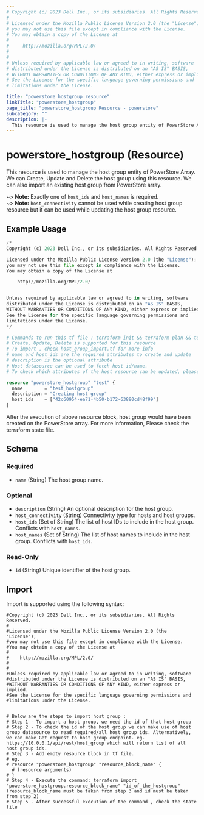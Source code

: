 ```yaml
---
# Copyright (c) 2023 Dell Inc., or its subsidiaries. All Rights Reserved.
# 
# Licensed under the Mozilla Public License Version 2.0 (the "License");
# you may not use this file except in compliance with the License.
# You may obtain a copy of the License at
# 
#     http://mozilla.org/MPL/2.0/
# 
# 
# Unless required by applicable law or agreed to in writing, software
# distributed under the License is distributed on an "AS IS" BASIS,
# WITHOUT WARRANTIES OR CONDITIONS OF ANY KIND, either express or implied.
# See the License for the specific language governing permissions and
# limitations under the License.

title: "powerstore_hostgroup resource"
linkTitle: "powerstore_hostgroup"
page_title: "powerstore_hostgroup Resource - powerstore"
subcategory: ""
description: |-
  This resource is used to manage the host group entity of PowerStore Array. We can Create, Update and Delete the host group using this resource. We can also import an existing host group from PowerStore array.
---
```


# powerstore_hostgroup (Resource)

This resource is used to manage the host group entity of PowerStore Array. We can Create, Update and Delete the host group using this resource. We can also import an existing host group from PowerStore array.

~> **Note:** Exactly one of `host_ids` and `host_names` is required.  
~> **Note:** `host_connectivity` cannot be used while creating host group resource but it can be used while updating the host group resource.  

## Example Usage

```terraform
/*
Copyright (c) 2023 Dell Inc., or its subsidiaries. All Rights Reserved.

Licensed under the Mozilla Public License Version 2.0 (the "License");
you may not use this file except in compliance with the License.
You may obtain a copy of the License at

    http://mozilla.org/MPL/2.0/


Unless required by applicable law or agreed to in writing, software
distributed under the License is distributed on an "AS IS" BASIS,
WITHOUT WARRANTIES OR CONDITIONS OF ANY KIND, either express or implied.
See the License for the specific language governing permissions and
limitations under the License.
*/

# Commands to run this tf file : terraform init && terraform plan && terraform apply
# Create, Update, Delete is supported for this resource
# To import , check host_group_import.tf for more info
# name and host_ids are the required attributes to create and update
# description is the optional attribute
# Host datasource can be used to fetch host id/name.
# To check which attributes of the host resource can be updated, please refer Product Guide in the documentation

resource "powerstore_hostgroup" "test" {
  name        = "test_hostgroup"
  description = "Creating host group"
  host_ids    = ["42c60954-ea71-4b50-b172-63880cd48f99"]
}
```

After the execution of above resource block, host group would have been created on the PowerStore array. For more information, Please check the terraform state file.

<!-- schema generated by tfplugindocs -->
## Schema

### Required

- `name` (String) The host group name.

### Optional

- `description` (String) An optional description for the host group.
- `host_connectivity` (String) Connectivity type for hosts and host groups.
- `host_ids` (Set of String) The list of host IDs to include in the host group. Conflicts with `host_names`.
- `host_names` (Set of String) The list of host names to include in the host group. Conflicts with `host_ids`.

### Read-Only

- `id` (String) Unique identifier of the host group.

## Import

Import is supported using the following syntax:

```shell
#Copyright (c) 2023 Dell Inc., or its subsidiaries. All Rights Reserved.
#
#Licensed under the Mozilla Public License Version 2.0 (the "License");
#you may not use this file except in compliance with the License.
#You may obtain a copy of the License at
#
#    http://mozilla.org/MPL/2.0/
#
#
#Unless required by applicable law or agreed to in writing, software
#distributed under the License is distributed on an "AS IS" BASIS,
#WITHOUT WARRANTIES OR CONDITIONS OF ANY KIND, either express or implied.
#See the License for the specific language governing permissions and
#limitations under the License.


# Below are the steps to import host group :
# Step 1 - To import a host group, we need the id of that host group
# Step 2 - To check the id of the host group we can make use of host group datasource to read required/all host group ids. Alternatively, we can make Get request to host group endpoint. eg. https://10.0.0.1/api/rest/host_group which will return list of all host group ids.
# Step 3 - Add empty resource block in tf file.
# eg.
# resource "powerstore_hostgroup" "resource_block_name" {
  # (resource arguments)
# }
# Step 4 - Execute the command: terraform import "powerstore_hostgroup.resource_block_name" "id_of_the_hostgroup" (resource_block_name must be taken from step 3 and id must be taken from step 2)
# Step 5 - After successful execution of the command , check the state file
``` 